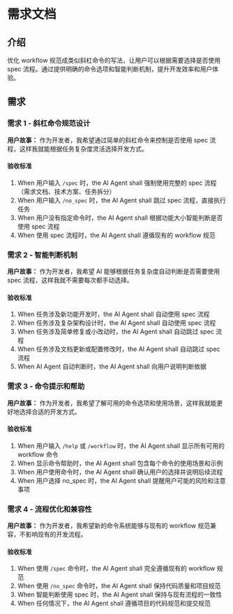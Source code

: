 # 需求文档

## 介绍

优化 workflow 规范成类似斜杠命令的写法，让用户可以根据需要选择是否使用 spec 流程。通过提供明确的命令选项和智能判断机制，提升开发效率和用户体验。

## 需求

### 需求 1 - 斜杠命令规范设计

**用户故事：** 作为开发者，我希望通过简单的斜杠命令来控制是否使用 spec 流程，这样我就能根据任务复杂度灵活选择开发方式。

#### 验收标准

1. When 用户输入 `/spec` 时，the AI Agent shall 强制使用完整的 spec 流程（需求文档、技术方案、任务拆分）
2. When 用户输入 `/no_spec` 时，the AI Agent shall 跳过 spec 流程，直接执行任务
3. When 用户没有指定命令时，the AI Agent shall 根据功能大小智能判断是否使用 spec 流程
4. When 使用 spec 流程时，the AI Agent shall 遵循现有的 workflow 规范

### 需求 2 - 智能判断机制

**用户故事：** 作为开发者，我希望 AI 能够根据任务复杂度自动判断是否需要使用 spec 流程，这样我就不需要每次都手动选择。

#### 验收标准

1. When 任务涉及新功能开发时，the AI Agent shall 自动使用 spec 流程
2. When 任务涉及复杂架构设计时，the AI Agent shall 自动使用 spec 流程
3. When 任务涉及简单修复或小改动时，the AI Agent shall 自动跳过 spec 流程
4. When 任务涉及文档更新或配置修改时，the AI Agent shall 自动跳过 spec 流程
5. When AI Agent 自动判断时，the AI Agent shall 向用户说明判断依据

### 需求 3 - 命令提示和帮助

**用户故事：** 作为开发者，我希望了解可用的命令选项和使用场景，这样我就能更好地选择合适的开发方式。

#### 验收标准

1. When 用户输入 `/help` 或 `/workflow` 时，the AI Agent shall 显示所有可用的 workflow 命令
2. When 显示命令帮助时，the AI Agent shall 包含每个命令的使用场景和示例
3. When 用户使用命令时，the AI Agent shall 确认用户的选择并说明后续流程
4. When 用户选择 no_spec 时，the AI Agent shall 提醒用户可能的风险和注意事项

### 需求 4 - 流程优化和兼容性

**用户故事：** 作为开发者，我希望新的命令系统能够与现有的 workflow 规范兼容，不影响现有的开发流程。

#### 验收标准

1. When 使用 `/spec` 命令时，the AI Agent shall 完全遵循现有的 workflow 规范
2. When 使用 `/no_spec` 命令时，the AI Agent shall 保持代码质量和项目规范
3. When 智能判断使用 spec 时，the AI Agent shall 保持与现有流程的一致性
4. When 任何情况下，the AI Agent shall 遵循项目的代码规范和提交规范 